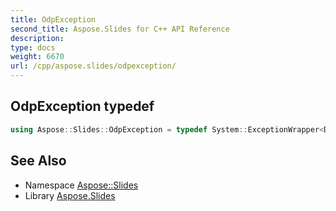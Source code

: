 ```yaml
---
title: OdpException
second_title: Aspose.Slides for C++ API Reference
description: 
type: docs
weight: 6670
url: /cpp/aspose.slides/odpexception/
---
```

## OdpException typedef




```cpp
using Aspose::Slides::OdpException = typedef System::ExceptionWrapper<Details_OdpException>
```

## See Also

* Namespace [Aspose::Slides](../)
* Library [Aspose.Slides](../../)